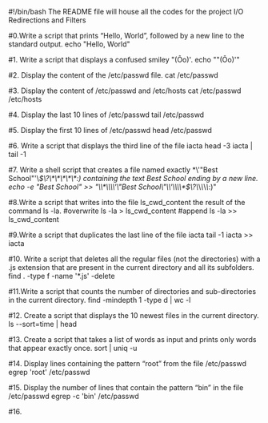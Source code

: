 #!/bin/bash
The README file will house all the codes for the project I/O Redirections and Filters

#0.Write a script that prints “Hello, World”, followed by a new line to the standard output.
 echo "Hello, World"

#1. Write a script that displays a confused smiley "(Ôo)'.
echo "\"(Ôo)'"

#2. Display the content of the /etc/passwd file.
cat /etc/passwd

#3. Display the content of /etc/passwd and /etc/hosts
cat /etc/passwd /etc/hosts

#4. Display the last 10 lines of /etc/passwd
tail /etc/passwd

#5. Display the first 10 lines of /etc/passwd
head /etc/passwd

#6. Write a script that displays the third line of the file iacta
head -3 iacta | tail -1

#7. Write a shell script that creates a file named exactly \*\\'"Best School"\'\\*$\?\*\*\*\*\*:) containing the text Best School ending by a new line.
echo -e "Best School"  >> "\\*\\\\'\"Best School\"\\'\\\\*$\\?\\*\\*\\*\\*\\*:)"

#8.Write a script that writes into the file ls_cwd_content the result of the command ls -la. 
#overwrite
ls -la > ls_cwd_content 
#append
ls -la >> ls_cwd_content

#9.Write a script that duplicates the last line of the file iacta
tail -1 iacta >> iacta 

#10. Write a script that deletes all the regular files (not the directories) with a .js extension that are present in the current directory and all its subfolders.
find . -type f -name '*.js' -delete

#11.Write a script that counts the number of directories and sub-directories in the current directory.
find -mindepth 1 -type d | wc -l

#12. Create a script that displays the 10 newest files in the current directory.
ls --sort=time | head

#13. Create a script that takes a list of words as input and prints only words that appear exactly once.
sort | uniq -u

#14. Display lines containing the pattern “root” from the file /etc/passwd
egrep 'root' /etc/passwd 

#15. Display the number of lines that contain the pattern “bin” in the file /etc/passwd
egrep -c 'bin' /etc/passwd

#16. 
 
